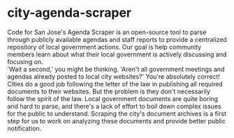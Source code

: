 # city-agenda-scraper

Code for San Jose's Agenda Scraper is an open-source tool to parse through publicly available agendas and staff reports to provide a centralized repository of local government actions. Our goal is help community members learn about what their local government is actively discussing and focusing on. \
'Wait a second,' you might be thinking. 'Aren't all government meetings and agendas already posted to local city websites?' 
You're absolutely correct! Cities do a good job following the letter of the law in publishing all required documents to their websites.  But the problem is they don't necessarily follow the spirit of the law. Local government documents are quite boring and hard to parse, and there's a lack of effort to boil down complex issues for the public to understand. 
Scraping the city's document archives is a first step for us to work on analyzing these documents and provide better public notification.  

